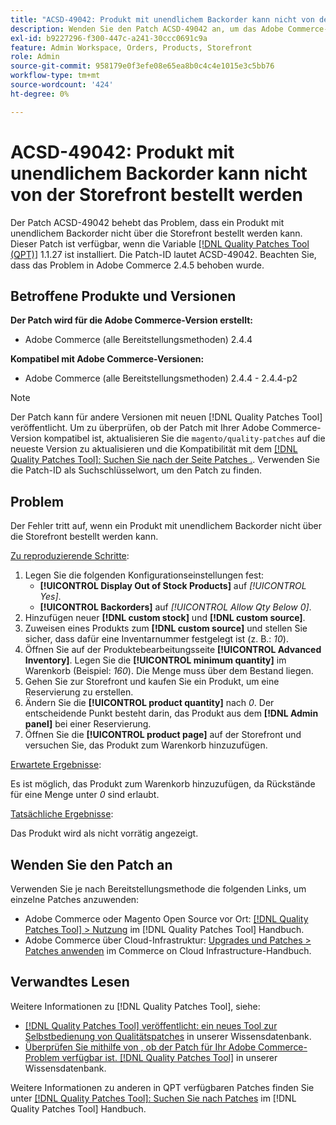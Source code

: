 ```yaml
---
title: "ACSD-49042: Produkt mit unendlichem Backorder kann nicht von der Storefront bestellt werden"
description: Wenden Sie den Patch ACSD-49042 an, um das Adobe Commerce-Problem zu beheben, bei dem ein Produkt mit unendlichem Backorder nicht über die Storefront bestellt werden kann.
exl-id: b9227296-f300-447c-a241-30ccc0691c9a
feature: Admin Workspace, Orders, Products, Storefront
role: Admin
source-git-commit: 958179e0f3efe08e65ea8b0c4c4e1015e3c5bb76
workflow-type: tm+mt
source-wordcount: '424'
ht-degree: 0%

---
```


# ACSD-49042: Produkt mit unendlichem Backorder kann nicht von der Storefront bestellt werden

Der Patch ACSD-49042 behebt das Problem, dass ein Produkt mit unendlichem Backorder nicht über die Storefront bestellt werden kann. Dieser Patch ist verfügbar, wenn die Variable [[!DNL Quality Patches Tool (QPT)]](/help/announcements/adobe-commerce-announcements/magento-quality-patches-released-new-tool-to-self-serve-quality-patches.md) 1.1.27 ist installiert. Die Patch-ID lautet ACSD-49042. Beachten Sie, dass das Problem in Adobe Commerce 2.4.5 behoben wurde.

## Betroffene Produkte und Versionen

**Der Patch wird für die Adobe Commerce-Version erstellt:**

* Adobe Commerce (alle Bereitstellungsmethoden) 2.4.4

**Kompatibel mit Adobe Commerce-Versionen:**

* Adobe Commerce (alle Bereitstellungsmethoden) 2.4.4 - 2.4.4-p2

>[!NOTE]
>
>Der Patch kann für andere Versionen mit neuen [!DNL Quality Patches Tool] veröffentlicht. Um zu überprüfen, ob der Patch mit Ihrer Adobe Commerce-Version kompatibel ist, aktualisieren Sie die `magento/quality-patches` auf die neueste Version zu aktualisieren und die Kompatibilität mit dem [[!DNL Quality Patches Tool]: Suchen Sie nach der Seite Patches .](https://experienceleague.adobe.com/tools/commerce-quality-patches/index.html). Verwenden Sie die Patch-ID als Suchschlüsselwort, um den Patch zu finden.

## Problem

Der Fehler tritt auf, wenn ein Produkt mit unendlichem Backorder nicht über die Storefront bestellt werden kann.

<u>Zu reproduzierende Schritte</u>:

1. Legen Sie die folgenden Konfigurationseinstellungen fest:
   * **[!UICONTROL Display Out of Stock Products]** auf *[!UICONTROL Yes]*.
   * **[!UICONTROL Backorders]** auf *[!UICONTROL Allow Qty Below 0]*.
1. Hinzufügen neuer **[!DNL custom stock]** und **[!DNL custom source]**.
1. Zuweisen eines Produkts zum **[!DNL custom source]** und stellen Sie sicher, dass dafür eine Inventarnummer festgelegt ist (z. B.: *10*).
1. Öffnen Sie auf der Produktebearbeitungsseite **[!UICONTROL Advanced Inventory]**. Legen Sie die **[!UICONTROL minimum quantity]** im Warenkorb (Beispiel: *160*). Die Menge muss über dem Bestand liegen.
1. Gehen Sie zur Storefront und kaufen Sie ein Produkt, um eine Reservierung zu erstellen.
1. Ändern Sie die **[!UICONTROL product quantity]** nach *0*. Der entscheidende Punkt besteht darin, das Produkt aus dem **[!DNL Admin panel]** bei einer Reservierung.
1. Öffnen Sie die **[!UICONTROL product page]** auf der Storefront und versuchen Sie, das Produkt zum Warenkorb hinzuzufügen.

<u>Erwartete Ergebnisse</u>:

Es ist möglich, das Produkt zum Warenkorb hinzuzufügen, da Rückstände für eine Menge unter *0* sind erlaubt.

<u>Tatsächliche Ergebnisse</u>:

Das Produkt wird als nicht vorrätig angezeigt.

## Wenden Sie den Patch an

Verwenden Sie je nach Bereitstellungsmethode die folgenden Links, um einzelne Patches anzuwenden:

* Adobe Commerce oder Magento Open Source vor Ort: [[!DNL Quality Patches Tool] > Nutzung](https://experienceleague.adobe.com/docs/commerce-operations/tools/quality-patches-tool/usage.html) im [!DNL Quality Patches Tool] Handbuch.
* Adobe Commerce über Cloud-Infrastruktur: [Upgrades und Patches > Patches anwenden](https://experienceleague.adobe.com/docs/commerce-cloud-service/user-guide/develop/upgrade/apply-patches.html) im Commerce on Cloud Infrastructure-Handbuch.

## Verwandtes Lesen

Weitere Informationen zu [!DNL Quality Patches Tool], siehe:

* [[!DNL Quality Patches Tool] veröffentlicht: ein neues Tool zur Selbstbedienung von Qualitätspatches](/help/announcements/adobe-commerce-announcements/magento-quality-patches-released-new-tool-to-self-serve-quality-patches.md) in unserer Wissensdatenbank.
* [Überprüfen Sie mithilfe von , ob der Patch für Ihr Adobe Commerce-Problem verfügbar ist. [!DNL Quality Patches Tool]](/help/support-tools/patches-available-in-qpt-tool/check-patch-for-magento-issue-with-magento-quality-patches.md) in unserer Wissensdatenbank.

Weitere Informationen zu anderen in QPT verfügbaren Patches finden Sie unter [[!DNL Quality Patches Tool]: Suchen Sie nach Patches](https://experienceleague.adobe.com/tools/commerce-quality-patches/index.html) im [!DNL Quality Patches Tool] Handbuch.
